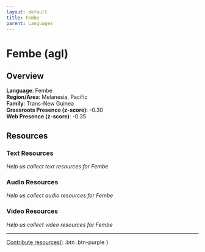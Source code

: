 ```yaml
---
layout: default
title: Fembe
parent: Languages
---
```


# Fembe (agl)

## Overview

**Language**: Fembe  
**Region/Area**: Melanesia, Pacific  
**Family**: Trans-New Guinea  
**Grassroots Presence (z-score)**: -0.30  
**Web Presence (z-score)**: -0.35  

## Resources

### Text Resources
*Help us collect text resources for Fembe*

### Audio Resources
*Help us collect audio resources for Fembe*

### Video Resources
*Help us collect video resources for Fembe*

---

[Contribute resources](https://forms.office.com/e/1SfLJx3u1r){: .btn .btn-purple }
